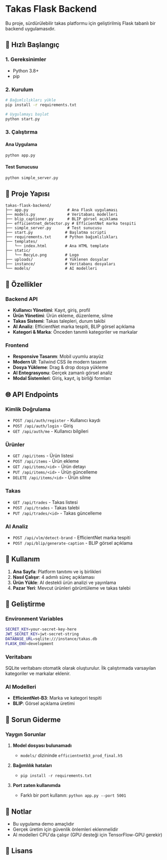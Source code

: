 # Takas Flask Backend

Bu proje, sürdürülebilir takas platformu için geliştirilmiş Flask tabanlı bir backend uygulamasıdır.

## 🚀 Hızlı Başlangıç

### 1. Gereksinimler
- Python 3.8+
- pip

### 2. Kurulum

```bash
# Bağımlılıkları yükle
pip install -r requirements.txt

# Uygulamayı başlat
python start.py
```

### 3. Çalıştırma

#### Ana Uygulama
```bash
python app.py
```

#### Test Sunucusu
```bash
python simple_server.py
```

## 📁 Proje Yapısı

```
takas-flask-backend/
├── app.py                 # Ana Flask uygulaması
├── models.py              # Veritabanı modelleri
├── blip_captioner.py      # BLIP görsel açıklama
├── efficientnet_detector.py # EfficientNet marka tespiti
├── simple_server.py       # Test sunucusu
├── start.py              # Başlatma scripti
├── requirements.txt      # Python bağımlılıkları
├── templates/
│   └── index.html        # Ana HTML template
├── static/
│   └── RecyLo.png        # Logo
├── uploads/              # Yüklenen dosyalar
├── instance/             # Veritabanı dosyaları
└── models/               # AI modelleri
```

## 🔧 Özellikler

### Backend API
- **Kullanıcı Yönetimi**: Kayıt, giriş, profil
- **Ürün Yönetimi**: Ürün ekleme, düzenleme, silme
- **Takas Sistemi**: Takas talepleri, durum takibi
- **AI Analiz**: EfficientNet marka tespiti, BLIP görsel açıklama
- **Kategori & Marka**: Önceden tanımlı kategoriler ve markalar

### Frontend
- **Responsive Tasarım**: Mobil uyumlu arayüz
- **Modern UI**: Tailwind CSS ile modern tasarım
- **Dosya Yükleme**: Drag & drop dosya yükleme
- **AI Entegrasyonu**: Gerçek zamanlı görsel analiz
- **Modal Sistemleri**: Giriş, kayıt, iş birliği formları

## 🌐 API Endpoints

### Kimlik Doğrulama
- `POST /api/auth/register` - Kullanıcı kaydı
- `POST /api/auth/login` - Giriş
- `GET /api/auth/me` - Kullanıcı bilgileri

### Ürünler
- `GET /api/items` - Ürün listesi
- `POST /api/items` - Ürün ekleme
- `GET /api/items/<id>` - Ürün detayı
- `PUT /api/items/<id>` - Ürün güncelleme
- `DELETE /api/items/<id>` - Ürün silme

### Takas
- `GET /api/trades` - Takas listesi
- `POST /api/trades` - Takas talebi
- `PUT /api/trades/<id>` - Takas güncelleme

### AI Analiz
- `POST /api/vlm/detect-brand` - EfficientNet marka tespiti
- `POST /api/blip/generate-caption` - BLIP görsel açıklama

## 🎯 Kullanım

1. **Ana Sayfa**: Platform tanıtımı ve iş birlikleri
2. **Nasıl Çalışır**: 4 adımlı süreç açıklaması
3. **Ürün Yükle**: AI destekli ürün analizi ve yayınlama
4. **Pazar Yeri**: Mevcut ürünleri görüntüleme ve takas talebi

## 🔧 Geliştirme

### Environment Variables
```bash
SECRET_KEY=your-secret-key-here
JWT_SECRET_KEY=jwt-secret-string
DATABASE_URL=sqlite:///instance/takas.db
FLASK_ENV=development
```

### Veritabanı
SQLite veritabanı otomatik olarak oluşturulur. İlk çalıştırmada varsayılan kategoriler ve markalar eklenir.

### AI Modelleri
- **EfficientNet-B3**: Marka ve kategori tespiti
- **BLIP**: Görsel açıklama üretimi

## 🐛 Sorun Giderme

### Yaygın Sorunlar

1. **Model dosyası bulunamadı**
   - `models/` dizininde `efficientnetb3_prod_final.h5` 

2. **Bağımlılık hataları**
   - `pip install -r requirements.txt` 

3. **Port zaten kullanımda**
   - Farklı bir port kullanın: `python app.py --port 5001`

## 📝 Notlar

- Bu uygulama demo amaçlıdır
- Gerçek üretim için güvenlik önlemleri eklenmelidir
- AI modelleri CPU'da çalışır (GPU desteği için TensorFlow-GPU gerekir)


## 📄 Lisans


